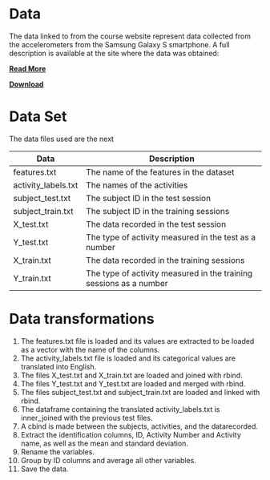 # Data

The data linked to from the course website represent data collected from the accelerometers from the Samsung Galaxy S smartphone. A full description is available at the site where the data was obtained:

[**Read More**](http://archive.ics.uci.edu/ml/datasets/Human+Activity+Recognition+Using+Smartphones)

[**Download**](https://d396qusza40orc.cloudfront.net/getdata%2Fprojectfiles%2FUCI%20HAR%20Dataset.zip)

# Data Set

The data files used are the next

| Data                | Description                             |
|---------------------|-----------------------------------------|
| features.txt        | The name of the features in the dataset |
| activity_labels.txt | The names of the activities             |
| subject_test.txt    | The subject ID in the test session              |
| subject_train.txt   | The subject ID in the training sessions |
| X_test.txt          | The data recorded in the test session           |
| Y_test.txt          | The type of activity measured in the test as a number        |
| X_train.txt         | The data recorded in the training sessions |
| Y_train.txt         | The type of activity measured in the training sessions as a number  |

# Data transformations

1. The features.txt file is loaded and its values are extracted to be loaded as a vector with the name of the columns.
2. The activity_labels.txt file is loaded and its categorical values are translated into English.
3. The files X_test.txt and X_train.txt are loaded and joined with rbind.
4. The files Y_test.txt and Y_test.txt are loaded and merged with rbind.
5. The files subject_test.txt and subject_train.txt are loaded and linked with rbind.
6. The dataframe containing the translated activity_labels.txt is inner_joined with the previous test files.
7. A cbind is made between the subjects, activities, and the datarecorded. 
8. Extract the identification columns, ID, Activity Number and Activity name, as well as the mean and standard deviation. 
9. Rename the variables. 
10. Group by ID columns and average all other variables.
11. Save the data. 

 